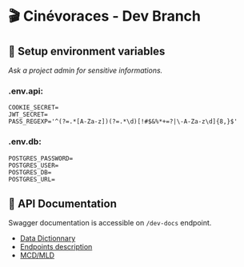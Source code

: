 # :clapper: Cinévoraces - Dev Branch

## :key: Setup environment variables

_Ask a project admin for sensitive informations._

### .env.api:

```
COOKIE_SECRET=
JWT_SECRET=
PASS_REGEXP='^(?=.*[A-Za-z])(?=.*\d)[!#$&%*+=?|\-A-Za-z\d]{8,}$'
```
### .env.db:

```
POSTGRES_PASSWORD=
POSTGRES_USER=
POSTGRES_DB=
POSTGRES_URL=
```

## :satellite: API Documentation
Swagger documentation is accessible on `/dev-docs` endpoint.
- [Data Dictionnary](./doc/API-data_dictionnary.md)
- [Endpoints description](./doc/API-Endpoints.md)
- [MCD/MLD](./doc/API-MCD-MLD.md)